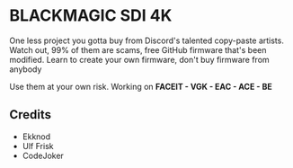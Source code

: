 # BLACKMAGIC SDI 4K

One less project you gotta buy from Discord's talented copy-paste artists. Watch out, 99% of them are scams, free GitHub firmware that's been modified. Learn to create your own firmware, don't buy firmware from anybody

Use them at your own risk. Working on **FACEIT - VGK - EAC - ACE - BE**


## Credits

- Ekknod 
- Ulf Frisk
- CodeJoker
